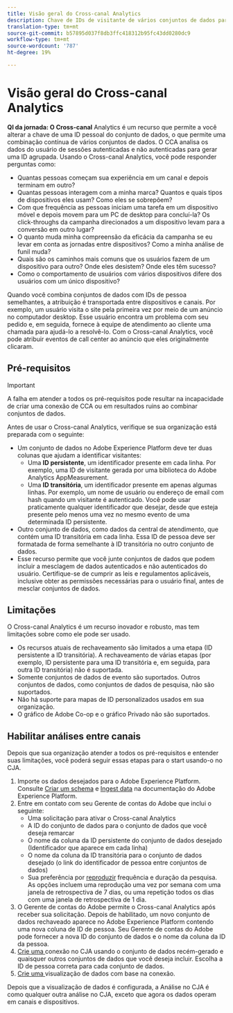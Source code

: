 ```yaml
---
title: Visão geral do Cross-canal Analytics
description: Chave de IDs de visitante de vários conjuntos de dados para unir visitantes.
translation-type: tm+mt
source-git-commit: b57895d037f8db3ffc418312b95fc43dd0280dc9
workflow-type: tm+mt
source-wordcount: '787'
ht-degree: 19%

---
```



# Visão geral do Cross-canal Analytics

**QI da jornada: O Cross-canal** Analytics é um recurso que permite a você alterar a chave de uma ID pessoal do conjunto de dados, o que permite uma combinação contínua de vários conjuntos de dados. O CCA analisa os dados do usuário de sessões autenticadas e não autenticadas para gerar uma ID agrupada. Usando o Cross-canal Analytics, você pode responder perguntas como:

* Quantas pessoas começam sua experiência em um canal e depois terminam em outro?
* Quantas pessoas interagem com a minha marca? Quantos e quais tipos de dispositivos eles usam? Como eles se sobrepõem?
* Com que frequência as pessoas iniciam uma tarefa em um dispositivo móvel e depois movem para um PC de desktop para concluí-la? Os click-throughs da campanha direcionados a um dispositivo levam para a conversão em outro lugar?
* O quanto muda minha compreensão da eficácia da campanha se eu levar em conta as jornadas entre dispositivos? Como a minha análise de funil muda?
* Quais são os caminhos mais comuns que os usuários fazem de um dispositivo para outro? Onde eles desistem? Onde eles têm sucesso?
* Como o comportamento de usuários com vários dispositivos difere dos usuários com um único dispositivo?

Quando você combina conjuntos de dados com IDs de pessoa semelhantes, a atribuição é transportada entre dispositivos e canais. Por exemplo, um usuário visita o site pela primeira vez por meio de um anúncio no computador desktop. Esse usuário encontra um problema com seu pedido e, em seguida, fornece à equipe de atendimento ao cliente uma chamada para ajudá-lo a resolvê-lo. Com o Cross-canal Analytics, você pode atribuir eventos de call center ao anúncio que eles originalmente clicaram.

## Pré-requisitos

>[!IMPORTANT]
>
>A falha em atender a todos os pré-requisitos pode resultar na incapacidade de criar uma conexão de CCA ou em resultados ruins ao combinar conjuntos de dados.

Antes de usar o Cross-canal Analytics, verifique se sua organização está preparada com o seguinte:

* Um conjunto de dados no Adobe Experience Platform deve ter duas colunas que ajudam a identificar visitantes:
   * Uma **ID persistente**, um identificador presente em cada linha. Por exemplo, uma ID de visitante gerada por uma biblioteca do Adobe Analytics AppMeasurement.
   * Uma **ID transitória**, um identificador presente em apenas algumas linhas. Por exemplo, um nome de usuário ou endereço de email com hash quando um visitante é autenticado. Você pode usar praticamente qualquer identificador que desejar, desde que esteja presente pelo menos uma vez no mesmo evento de uma determinada ID persistente.
* Outro conjunto de dados, como dados da central de atendimento, que contém uma ID transitória em cada linha. Essa ID de pessoa deve ser formatada de forma semelhante à ID transitória no outro conjunto de dados.
* Esse recurso permite que você junte conjuntos de dados que podem incluir a mesclagem de dados autenticados e não autenticados do usuário. Certifique-se de cumprir as leis e regulamentos aplicáveis, inclusive obter as permissões necessárias para o usuário final, antes de mesclar conjuntos de dados.

## Limitações

O Cross-canal Analytics é um recurso inovador e robusto, mas tem limitações sobre como ele pode ser usado.

* Os recursos atuais de rechaveamento são limitados a uma etapa (ID persistente a ID transitória). A rechaveamento de várias etapas (por exemplo, ID persistente para uma ID transitória e, em seguida, para outra ID transitória) não é suportada.
* Somente conjuntos de dados de evento são suportados. Outros conjuntos de dados, como conjuntos de dados de pesquisa, não são suportados.
* Não há suporte para mapas de ID personalizados usados em sua organização.
* O gráfico de Adobe Co-op e o gráfico Privado não são suportados.

## Habilitar análises entre canais

Depois que sua organização atender a todos os pré-requisitos e entender suas limitações, você poderá seguir essas etapas para o start usando-o no CJA.

1. Importe os dados desejados para o Adobe Experience Platform. Consulte [Criar um schema](https://docs.adobe.com/content/help/pt-BR/experience-platform/xdm/tutorials/create-schema-ui.html) e [Ingest data](https://docs.adobe.com/content/help/pt-BR/experience-platform/ingestion/home.html) na documentação do Adobe Experience Platform.
1. Entre em contato com seu Gerente de contas do Adobe que inclui o seguinte:
   * Uma solicitação para ativar o Cross-canal Analytics
   * A ID do conjunto de dados para o conjunto de dados que você deseja remarcar
   * O nome da coluna da ID persistente do conjunto de dados desejado (Identificador que aparece em cada linha)
   * O nome da coluna da ID transitória para o conjunto de dados desejado (o link do identificador de pessoa entre conjuntos de dados)
   * Sua preferência por [reproduzir](replay.md) frequência e duração da pesquisa. As opções incluem uma reprodução uma vez por semana com uma janela de retrospectiva de 7 dias, ou uma repetição todos os dias com uma janela de retrospectiva de 1 dia.
1. O Gerente de contas do Adobe permite o Cross-canal Analytics após receber sua solicitação. Depois de habilitado, um novo conjunto de dados rechaveado aparece no Adobe Experience Platform contendo uma nova coluna de ID de pessoa. Seu Gerente de contas do Adobe pode fornecer a nova ID do conjunto de dados e o nome da coluna da ID da pessoa.
1. [Crie uma ](../create-connection.md) conexão no CJA usando o conjunto de dados recém-gerado e quaisquer outros conjuntos de dados que você deseja incluir. Escolha a ID de pessoa correta para cada conjunto de dados.
1. [Crie uma ](/help/data-views/create-dataview.md) visualização de dados com base na conexão.

<!-- To do: Paragraph on backfill once product and marketing determine the best way forward. -->

Depois que a visualização de dados é configurada, a Análise no CJA é como qualquer outra análise no CJA, exceto que agora os dados operam em canais e dispositivos.
